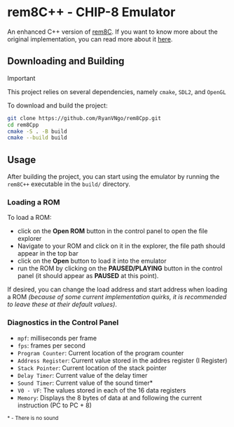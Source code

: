 # rem8C++ - CHIP-8 Emulator

An enhanced C++ version of [rem8C](https://github.com/RyanVNgo/rem8C). If you want to know more about
the original implementation, you can read more about it [here](https://ryanvngo.github.io/projects/rem8C.html).


## Downloading and Building
> [!IMPORTANT]
> This project relies on several dependencies, namely `cmake`, `SDL2`, and `OpenGL`

To download and build the project:
```sh
git clone https://github.com/RyanVNgo/rem8Cpp.git
cd rem8Cpp
cmake -S . -B build
cmake --build build
```

## Usage
After building the project, you can start using the emulator by running the `rem8C++` executable in the `build/` directory.

### Loading a ROM
To load a ROM:
- click on the **Open ROM** button in the control panel to open the file explorer
- Navigate to your ROM and click on it in the explorer, the file path should appear in the top bar
- click on the **Open** button to load it into the emulator
- run the ROM by clicking on the **PAUSED/PLAYING** button in the control panel (it should appear as **PAUSED** at this point).

If desired, you can change the load address and start address when loading a ROM *(because of some current implementation quirks,
it is recommended to leave these at their default values)*.

### Diagnostics in the Control Panel
- `mpf`: milliseconds per frame
- `fps`: frames per second
- `Program Counter`: Current location of the program counter
- `Address Register`: Current value stored in the addres register (I Register)
- `Stack Pointer`: Current location of the stack pointer
- `Delay Timer`: Current value of the delay timer
- `Sound Timer`: Current value of the sound timer*
- `V0 - VF`: The values stored in each of the 16 data registers
- `Memory`: Displays the 8 bytes of data at and following the current instruction (PC to PC + 8)

<sub>
  * - There is no sound
</sub>
